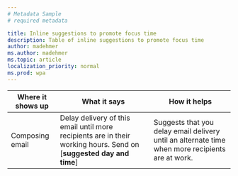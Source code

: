 ```yaml
---
# Metadata Sample
# required metadata

title: Inline suggestions to promote focus time
description: Table of inline suggestions to promote focus time  
author: madehmer
ms.author: madehmer
ms.topic: article
localization_priority: normal 
ms.prod: wpa
---
```


| Where it shows up  | What it says | How it helps |
|------|-------|---------|
|Composing email |Delay delivery of this email until more recipients are in their working hours. Send on [**suggested day and time**] |Suggests that you delay email delivery until an alternate time when more recipients are at work. |
